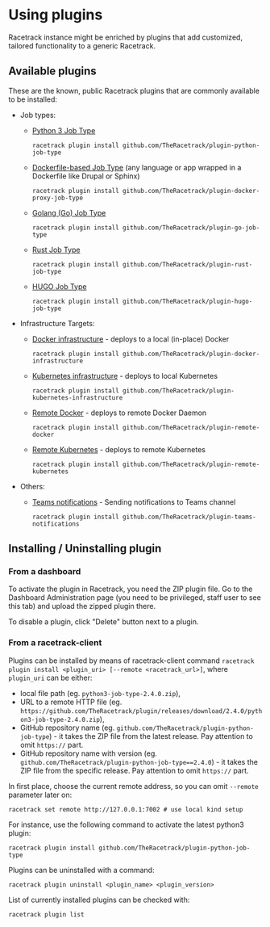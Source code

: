 # Using plugins
Racetrack instance might be enriched by plugins that add 
customized, tailored functionality to a generic Racetrack.

## Available plugins
These are the known, public Racetrack plugins that are commonly available to be installed:

- Job types:

    - [Python 3 Job Type](https://github.com/TheRacetrack/plugin-python-job-type)
      ```
      racetrack plugin install github.com/TheRacetrack/plugin-python-job-type
      ```

    - [Dockerfile-based Job Type](https://github.com/TheRacetrack/plugin-docker-proxy-job-type)
      (any language or app wrapped in a Dockerfile like Drupal or Sphinx)
      ```
      racetrack plugin install github.com/TheRacetrack/plugin-docker-proxy-job-type
      ```

    - [Golang (Go) Job Type](https://github.com/TheRacetrack/plugin-go-job-type)
      ```
      racetrack plugin install github.com/TheRacetrack/plugin-go-job-type
      ```

    - [Rust Job Type](https://github.com/TheRacetrack/plugin-rust-job-type)
      ```
      racetrack plugin install github.com/TheRacetrack/plugin-rust-job-type
      ```

    - [HUGO Job Type](https://github.com/TheRacetrack/plugin-hugo-job-type)
      ```
      racetrack plugin install github.com/TheRacetrack/plugin-hugo-job-type
      ```

- Infrastructure Targets:

    - [Docker infrastructure](https://github.com/TheRacetrack/plugin-docker-infrastructure) -
      deploys to a local (in-place) Docker
      ```
      racetrack plugin install github.com/TheRacetrack/plugin-docker-infrastructure
      ```

    - [Kubernetes infrastructure](https://github.com/TheRacetrack/plugin-kubernetes-infrastructure) -
      deploys to local Kubernetes
      ```
      racetrack plugin install github.com/TheRacetrack/plugin-kubernetes-infrastructure
      ```

    - [Remote Docker](https://github.com/TheRacetrack/plugin-remote-docker) -
      deploys to remote Docker Daemon
      ```
      racetrack plugin install github.com/TheRacetrack/plugin-remote-docker
      ```

    - [Remote Kubernetes](https://github.com/TheRacetrack/plugin-remote-kubernetes) -
      deploys to remote Kubernetes
      ```
      racetrack plugin install github.com/TheRacetrack/plugin-remote-kubernetes
      ```

- Others:

    - [Teams notifications](https://github.com/TheRacetrack/plugin-teams-notifications) -
      Sending notifications to Teams channel
      ```
      racetrack plugin install github.com/TheRacetrack/plugin-teams-notifications
      ```

## Installing / Uninstalling plugin
### From a dashboard
To activate the plugin in Racetrack, you need the ZIP plugin file.
Go to the Dashboard Administration page
(you need to be privileged, staff user to see this tab)
and upload the zipped plugin there.

To disable a plugin, click "Delete" button next to a plugin.

### From a racetrack-client
Plugins can be installed by means of racetrack-client command
`racetrack plugin install <plugin_uri> [--remote <racetrack_url>]`,
where `plugin_uri` can be either:

- local file path (eg. `python3-job-type-2.4.0.zip`),
- URL to a remote HTTP file (eg. `https://github.com/TheRacetrack/plugin/releases/download/2.4.0/python3-job-type-2.4.0.zip`),
- GitHub repository name (eg. `github.com/TheRacetrack/plugin-python-job-type`) -
  it takes the ZIP file from the latest release.
  Pay attention to omit `https://` part.
- GitHub repository name with version (eg. `github.com/TheRacetrack/plugin-python-job-type==2.4.0`) -
  it takes the ZIP file from the specific release.
  Pay attention to omit `https://` part.

In first place, choose the current remote address, so you can omit `--remote` parameter later on:
```shell
racetrack set remote http://127.0.0.1:7002 # use local kind setup
```

For instance, use the following command to activate the latest python3 plugin:
```shell
racetrack plugin install github.com/TheRacetrack/plugin-python-job-type
```

Plugins can be uninstalled with a command:
```shell
racetrack plugin uninstall <plugin_name> <plugin_version>
```

List of currently installed plugins can be checked with:
```shell
racetrack plugin list
```
